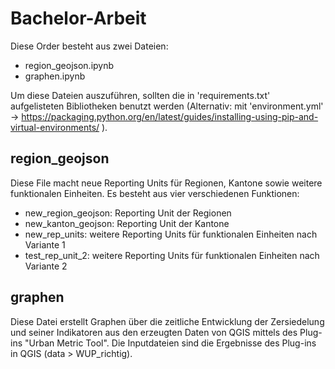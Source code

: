 # Bachelor-Arbeit
Diese Order besteht aus zwei Dateien:
- region_geojson.ipynb
- graphen.ipynb

Um diese Dateien auszuführen, sollten die in 'requirements.txt' aufgelisteten Bibliotheken benutzt werden (Alternativ: mit 'environment.yml' -> https://packaging.python.org/en/latest/guides/installing-using-pip-and-virtual-environments/ ).


## region_geojson
Diese File macht neue Reporting Units für Regionen, Kantone sowie weitere funktionalen Einheiten. Es besteht aus vier verschiedenen Funktionen:
- new_region_geojson: Reporting Unit der Regionen
- new_kanton_geojson: Reporting Unit der Kantone
- new_rep_units: weitere Reporting Units für funktionalen Einheiten nach Variante 1
- test_rep_unit_2: weitere Reporting Units für funktionalen Einheiten nach Variante 2


## graphen
Diese Datei erstellt Graphen über die zeitliche Entwicklung der Zersiedelung und seiner Indikatoren aus den erzeugten Daten von QGIS mittels des Plug-ins "Urban Metric Tool". Die Inputdateien sind die Ergebnisse des Plug-ins in QGIS (data > WUP_richtig).




